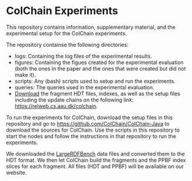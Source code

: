 # ColChain Experiments
This repository contains information, supplementary material, and the experimental setup for the ColChain experiments.

The repository containse the following directories:

* logs: Containing the log files of the experimental results.
* figures: Containing the figues created for the experimental evaluation (both the ones in the paper and the ones that were created but did not make it).
* scripts: Any (bash) scripts used to setup and run the experiments.
* queries: The queries used in the experimental evaluation.
* [Download](https://gofile.io/d/63MweG) the fragment HDT files, indexes, as well as the setup files including the update chains on the following link: https://relweb.cs.aau.dk/colchain.

To run the experiments for ColChain, download the setup files in this repository and go to https://github.com/ColChain/ColChain-Java to download the sources for ColChain. Use the scripts in this repository to start the nodes and follow the instructions in that repository to run the experiments.

We downloaded the [LargeRDFBench](https://github.com/dice-group/LargeRDFBench) data files and converted them to the HDT format. We then let ColChain build the fragments and the PPBF index slices for each fragment. All files (HDT and PPBF) will be available on our website.

